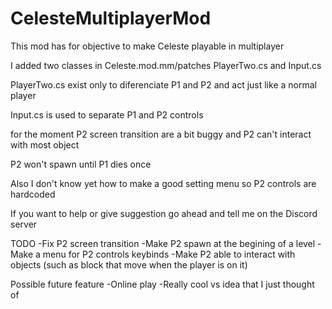 # CelesteMultiplayerMod
This mod has for objective to make Celeste playable in multiplayer

I added two classes in Celeste.mod.mm/patches PlayerTwo.cs and Input.cs

PlayerTwo.cs exist only to diferenciate P1 and P2 and act just like a normal player

Input.cs is used to separate P1 and P2 controls

for the moment P2 screen transition are a bit buggy and P2 can't interact with most object 

P2 won't spawn until P1 dies once

Also I don't know yet how to make a good setting menu so P2 controls are hardcoded

If you want to help or give suggestion go ahead and tell me on the Discord server

TODO
-Fix P2 screen transition
-Make P2 spawn at the begining of a level
-Make a menu for P2 controls keybinds
-Make P2 able to interact with objects (such as block that move when the player is on it)

Possible future feature
-Online play
-Really cool vs idea that I just thought of
